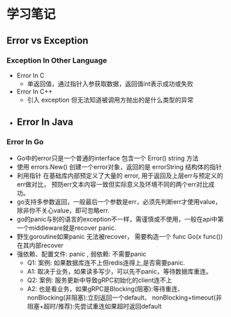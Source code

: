 # 学习笔记
## Error vs Exception
### Exception In Other Language
- Error In C
    - 单返回值，通过指针入参获取数据，返回值int表示成功或失败
- Error In C++
    - 引入 exception 但无法知道被调用方抛出的是什么类型的异常
- Error In Java
    - 
### Error In Go
- Go中的error只是一个普通的interface 包含一个 Error() string 方法
- 使用 errors.New() 创建一个error对象，返回的是 errorString 结构体的指针
- 利用指针 在基础库内部预定义了大量的 error, 用于返回及上层err与预定义的err做对比，
预防err文本内容一致但实际意义及环境不同的两个err对比成功。
- go支持多参数返回，一般最后一个参数是err，必须先判断err才使用value，除非你不关心value，即可忽略err.
- go的panic与别的语言的exception不一样，需谨慎或不使用，一般在api中第一个middleware就是recover panic.
- 野生goroutine如果panic 无法被recover， 需要构造一个 func Go(x func()) 在其内部recover
- 强依赖、配置文件: panic , 弱依赖: 不需要panic  
    - Q1: 案例: 如果数据库连不上但redis连得上,是否需要panic.
    - A1: 取决于业务，如果读多写少，可以先不panic，等待数据库重连。
    - Q2: 案例: 服务更新中导致gRPC初始化的client连不上
    - A2: 也是看业务，如果gRPC是Blocking(阻塞):等待重连、nonBlocking(非阻塞):立刻返回一个default、
    nonBlocking+timeout(非阻塞+超时/推荐):先尝试重连如果超时返回default
